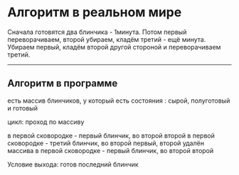 # Алгоритм в реальном мире 

Сначала готовятся два блинчика - 1минута.
Потом первый переворачиваем, второй убираем, кладём третий - ещё минута.
Убираем первый, кладём второй другой стороной и переворачиваем третий.

---

## Алгоритм в программе 

есть массив блинчиков, у который есть состояния : сырой, полуготовый и готовый

цикл:
проход по массиву

в первой сковородке - первый блинчик, во второй второй
в первой сковородке - третий блинчик, во второй первый, второй удалён массива
в первой сковородке - первый блинчик, во второй второй 

Условие выхода: готов последний блинчик